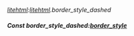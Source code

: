 _[litehtml](../../modules/litehtml/litehtml-module.md):[litehtml](../../modules/litehtml/litehtml-module.md).border\_style\_dashed_
##### Const border\_style\_dashed:[border_style](../../modules/litehtml/litehtml-border_style.md)

